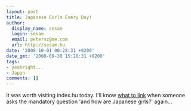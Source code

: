 ```yaml
---
layout: post
title: Japanese Girls Every Day!
author:
  display_name: sesam
  login: sesam
  email: petersz@me.com
  url: http://sesam.hu
date: '2008-10-01 00:28:31 +0200'
date_gmt: '2008-09-30 15:28:31 +0200'
tags:
- yeahright...
- Japan
comments: []
---
```


It was worth visiting index.hu today. I'll know [what to link](http://japancsaj.blog.hu) when someone asks the mandatory question 'and how are Japanese girls?' again...
